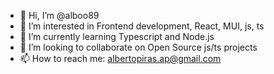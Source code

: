 - 👋 Hi, I’m @alboo89
- 👀 I’m interested in Frontend development, React, MUI, js, ts
- 🌱 I’m currently learning Typescript and Node.js
- 💞️ I’m looking to collaborate on Open Source js/ts projects
- 📫 How to reach me: albertopiras.ap@gmail.com

<!---
alboo89/alboo89 is a ✨ special ✨ repository because its `README.md` (this file) appears on your GitHub profile.
You can click the Preview link to take a look at your changes.
--->
